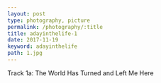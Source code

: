 ```yaml
---
layout: post
type: photography, picture
permalink: /photography/:title
title: adayinthelife-1
date: 2017-11-19
keyword: adayinthelife
path: 1.jpg
---
```


Track 1a: The World Has Turned and Left Me Here